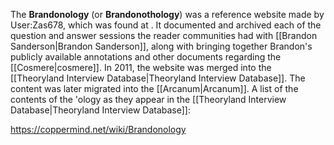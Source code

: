 The **Brandonology** (or **Brandonothology**) was a reference website made by User:Zas678, which was found at . It documented and archived each of the question and answer sessions the reader communities had with [[Brandon Sanderson\|Brandon Sanderson]], along with bringing together Brandon's publicly available annotations and other documents regarding the [[Cosmere\|cosmere]]. In 2011, the website was merged into the [[Theoryland Interview Database\|Theoryland Interview Database]]. The content was later migrated into the [[Arcanum\|Arcanum]].
A list of the contents of the 'ology as they appear in the [[Theoryland Interview Database\|Theoryland Interview Database]]:


















https://coppermind.net/wiki/Brandonology